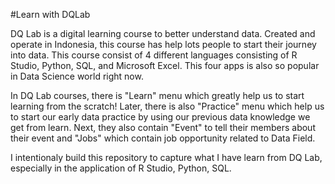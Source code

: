 #Learn with DQLab

DQ Lab is a digital learning course to better understand data. Created and operate in Indonesia,
this course has help lots people to start their journey into data. This course consist of 4 different
languages consisting of R Studio, Python, SQL, and Microsoft Excel. This four apps is also so popular
in Data Science world right now. 

In DQ Lab courses, there is "Learn" menu which greatly help us to start learning from the scratch!
Later, there is also "Practice" menu which help us to start our early data practice by using our previous
data knowledge we get from learn. Next, they also contain "Event" to tell their members about their event
and "Jobs" which contain job opportunity related to Data Field.

I intentionaly build this repository to capture what I have learn from DQ Lab, especially in the 
application of R Studio, Python, SQL. 
